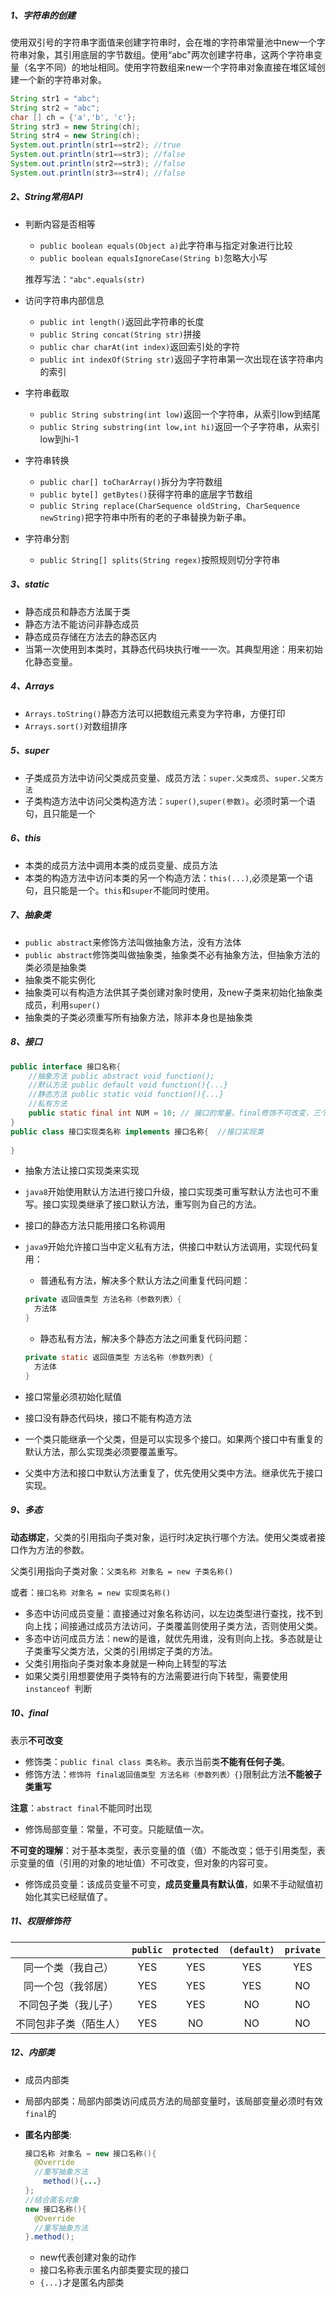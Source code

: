 ##### 1、字符串的创建

使用双引号的字符串字面值来创建字符串时，会在堆的字符串常量池中new一个字符串对象，其引用底层的字节数组。使用“abc"两次创建字符串，这两个字符串变量（名字不同）的地址相同。使用字符数组来new一个字符串对象直接在堆区域创建一个新的字符串对象。

```java
String str1 = "abc";
String str2 = "abc";
char [] ch = {'a','b', 'c'};
String str3 = new String(ch);
String str4 = new String(ch);
System.out.println(str1==str2); //true
System.out.println(str1==str3); //false
System.out.println(str2==str3); //false
System.out.println(str3==str4); //false
```

##### 2、String常用API

* 判断内容是否相等

  * `public boolean equals(Object a)`此字符串与指定对象进行比较
  * `public boolean equalsIgnoreCase(String b)`忽略大小写

  推荐写法：`"abc".equals(str)`

* 访问字符串内部信息

  * `public int length()`返回此字符串的长度
  * `public String concat(String str)`拼接
  * `public char charAt(int index)`返回索引处的字符
  * `public int indexOf(String str)`返回子字符串第一次出现在该字符串内的索引
  
* 字符串截取

  * `public String substring(int low)`返回一个字符串，从索引low到结尾
  * `public String substring(int low,int hi)`返回一个子字符串，从索引low到hi-1

* 字符串转换
  * `public char[] toCharArray()`拆分为字符数组
  * `public byte[] getBytes()`获得字符串的底层字节数组
  * `public String replace(CharSequence oldString, CharSequence newString)`把字符串中所有的老的子串替换为新子串。
* 字符串分割
  
  * `public String[] splits(String regex)`按照规则切分字符串

##### 3、static

- 静态成员和静态方法属于类
- 静态方法不能访问非静态成员
- 静态成员存储在方法去的静态区内
- 当第一次使用到本类时，其静态代码块执行唯一一次。其典型用途：用来初始化静态变量。

##### 4、Arrays

- `Arrays.toString()`静态方法可以把数组元素变为字符串，方便打印
- `Arrays.sort()`对数组排序

##### 5、super

* 子类成员方法中访问父类成员变量、成员方法：`super.父类成员`、`super.父类方法`
* 子类构造方法中访问父类构造方法：`super()`,`super(参数)`。必须时第一个语句，且只能是一个

##### 6、this

- 本类的成员方法中调用本类的成员变量、成员方法
- 本类的构造方法中访问本类的另一个构造方法：`this(...)`,必须是第一个语句，且只能是一个。`this`和`super`不能同时使用。

##### 7、抽象类

* `public abstract`来修饰方法叫做抽象方法，没有方法体
* `public abstract`修饰类叫做抽象类，抽象类不必有抽象方法，但抽象方法的类必须是抽象类
* 抽象类不能实例化
* 抽象类可以有构造方法供其子类创建对象时使用，及new子类来初始化抽象类成员，利用`super()`
* 抽象类的子类必须重写所有抽象方法，除非本身也是抽象类

##### 8、接口

```java
public interface 接口名称{
	//抽象方法 public abstract void function();
	//默认方法 public default void function(){...}
	//静态方法 public static void function(){...}
	//私有方法
    public static final int NUM = 10; // 接口的常量，final修饰不可改变，三个关键字可省略不写
}
public class 接口实现类名称 implements 接口名称{  //接口实现类
    
}
```

* 抽象方法让接口实现类来实现

* `java8`开始使用默认方法进行接口升级，接口实现类可重写默认方法也可不重写。接口实现类继承了接口默认方法，重写则为自己的方法。

* 接口的静态方法只能用接口名称调用

* `java9`开始允许接口当中定义私有方法，供接口中默认方法调用，实现代码复用：

  * 普通私有方法，解决多个默认方法之间重复代码问题：

  ```java
  private 返回值类型 方法名称（参数列表）{
  	方法体
  }
  ```

  * 静态私有方法，解决多个静态方法之间重复代码问题：

  ```java
  private static 返回值类型 方法名称（参数列表）{
  	方法体
  }
  ```

* 接口常量必须初始化赋值

* 接口没有静态代码块，接口不能有构造方法

* 一个类只能继承一个父类，但是可以实现多个接口。如果两个接口中有重复的默认方法，那么实现类必须要覆盖重写。

* 父类中方法和接口中默认方法重复了，优先使用父类中方法。继承优先于接口实现。

##### 9、多态

**动态绑定**，父类的引用指向子类对象，运行时决定执行哪个方法。使用父类或者接口作为方法的参数。

父类引用指向子类对象：`父类名称 对象名 = new 子类名称()`

或者：`接口名称 对象名 = new 实现类名称()`

* 多态中访问成员变量：直接通过对象名称访问，以左边类型进行查找，找不到向上找；间接通过成员方法访问，子类覆盖则使用子类方法，否则使用父类。
* 多态中访问成员方法：new的是谁，就优先用谁，没有则向上找。多态就是让子类重写父类方法，父类的引用绑定子类的方法。
* 父类引用指向子类对象本身就是一种向上转型的写法
* 如果父类引用想要使用子类特有的方法需要进行向下转型，需要使用`instanceof `判断

##### 10、final

表示**不可改变**

* 修饰类：`public final class 类名称`。表示当前类**不能有任何子类**。
* 修饰方法：`修饰符 final返回值类型 方法名称（参数列表）{}`限制此方法**不能被子类重写**

**注意**：`abstract final`不能同时出现

* 修饰局部变量：常量，不可变。只能赋值一次。

**不可变的理解**：对于基本类型，表示变量的值（值）不能改变；低于引用类型，表示变量的值（引用的对象的地址值）不可改变，但对象的内容可变。

* 修饰成员变量：该成员变量不可变，**成员变量具有默认值**，如果不手动赋值初始化其实已经赋值了。

##### 11、权限修饰符

|                        | `public` | `protected` | `(default)` | `private` |
| :--------------------: | :------: | :---------: | :---------: | :-------: |
|   同一个类（我自己）   |   YES    |     YES     |     YES     |    YES    |
|   同一个包（我邻居）   |   YES    |     YES     |     YES     |    NO     |
|  不同包子类（我儿子）  |   YES    |     YES     |     NO      |    NO     |
| 不同包非子类（陌生人） |   YES    |     NO      |     NO      |    NO     |

##### 12、内部类

* 成员内部类

* 局部内部类：局部内部类访问成员方法的局部变量时，该局部变量必须时有效`final`的

* **匿名内部类**:

  ```java
  接口名称 对象名 = new 接口名称(){
  	@Override
  	//重写抽象方法
      method(){...}
  };
  //结合匿名对象
  new 接口名称(){
  	@Override
  	//重写抽象方法
  }.method();
  ```

  * new代表创建对象的动作
  * 接口名称表示匿名内部类要实现的接口
  * `{...}`才是匿名内部类

